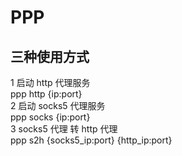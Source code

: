 # PPP
## 三种使用方式
1 启动 http 代理服务  
ppp http {ip:port}  
2 启动 socks5 代理服务  
ppp socks {ip:port}  
3 socks5 代理 转 http 代理  
ppp s2h {socks5_ip:port} {http_ip:port}   